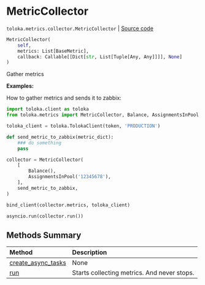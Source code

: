 # MetricCollector
`toloka.metrics.collector.MetricCollector` | [Source code](https://github.com/Toloka/toloka-kit/blob/v1.0.2/src/metrics/collector.py#L18)

```python
MetricCollector(
    self,
    metrics: List[BaseMetric],
    callback: Callable[[Dict[str, List[Tuple[Any, Any]]]], None]
)
```

Gather metrics


**Examples:**

How to gather metrics and sends it to zabbix:

```python
import toloka.client as toloka
from toloka.metrics import MetricCollector, Balance, AssignmentsInPool

toloka_client = toloka.TolokaClient(token, 'PRODUCTION')

def send_metric_to_zabbix(metric_dict):
    ### do something
    pass

collector = MetricCollector(
    [
        Balance(),
        AssignmentsInPool('12345678'),
    ],
    send_metric_to_zabbix,
)

bind_client(collector.metrics, toloka_client)

asyncio.run(collector.run())
```
## Methods Summary

| Method | Description |
| :------| :-----------|
[create_async_tasks](toloka.metrics.collector.MetricCollector.create_async_tasks.md)| None
[run](toloka.metrics.collector.MetricCollector.run.md)| Starts collecting metrics. And never stops.
